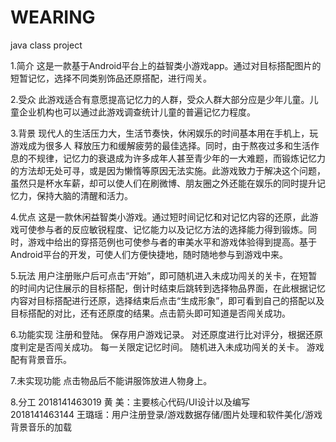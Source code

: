 # WEARING
java class project

1.简介
这是一款基于Android平台上的益智类小游戏app。通过对目标搭配图片的短暂记忆，选择不同类别饰品还原搭配，进行闯关。

2.受众
   此游戏适合有意愿提高记忆力的人群，受众人群大部分应是少年儿童。儿童企业机构也可以通过此游戏调查统计儿童的普遍记忆力程度。

3.背景
	   现代人的生活压力大，生活节奏快，休闲娱乐的时间基本用在手机上，玩游戏成为很多人 释放压力和缓解疲劳的最佳选择。同时，由于熬夜过多和生活作息的不规律，记忆力的衰退成为许多成年人甚至青少年的一大难题，而锻炼记忆力的方法却无处可寻，或是因为懒惰等原因无法实施。此游戏致力于解决这个问题，虽然只是杯水车薪，却可以使人们在刷微博、朋友圈之外还能在娱乐的同时提升记忆力，保持大脑的清醒和活力。

4.优点
	   这是一款休闲益智类小游戏。通过短时间记忆和对记忆内容的还原，此游戏可使参与者的反应敏锐程度、记忆能力以及记忆方法的选择能力得到锻炼。同时，游戏中给出的穿搭范例也可使参与者的审美水平和游戏体验得到提高。基于Android平台的开发，可使人们方便快捷地，随时随地参与到游戏中来。

5.玩法
     用户注册账户后可点击“开始”，即可随机进入未成功闯关的关卡，在短暂的时间内记住展示的目标搭配，倒计时结束后跳转到选择物品界面，在此根据记忆内容对目标搭配进行还原，选择结束后点击“生成形象”，即可看到自己的搭配以及目标搭配的对比，还有还原度的结果。点击箭头即可知道是否闯关成功。

6.功能实现
     注册和登陆。
     保存用户游戏记录。
     对还原度进行比对评分，根据还原度判定是否闯关成功。
     每一关限定记忆时间。
     随机进入未成功闯关的关卡。
     游戏配有背景音乐。

7.未实现功能
     点击物品后不能讲服饰放进人物身上。
     
8.分工
     2018141463019 黄  美：主要核心代码/UI设计以及编写   
     2018141463144 王璐瑶：用户注册登录/游戏数据存储/图片处理和软件美化/游戏背景音乐的加载
